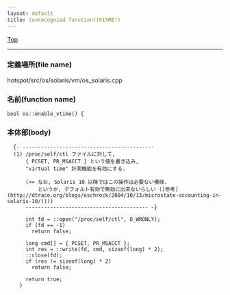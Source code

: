 ```yaml
---
layout: default
title: (unrecognied function)(FIXME!)
---
```

[Top](../index.html)

--- 
### 定義場所(file name)
hotspot/src/os/solaris/vm/os_solaris.cpp

### 名前(function name)
```
bool os::enable_vtime() {
```

### 本体部(body)
```
  {- -------------------------------------------
  (1) /proc/self/ctl ファイルに対して, 
      { PCSET, PR_MSACCT } という値を書き込み, 
      "virtual time" 計測機能を有効にする.
    
      (<= なお, Solaris 10 以降ではこの操作は必要ない模様.
          というか, デフォルト有効で無効に出来ないらしい ([参考](http://dtrace.org/blogs/eschrock/2004/10/13/microstate-accounting-in-solaris-10/))))
      ---------------------------------------- -}

	  int fd = ::open("/proc/self/ctl", O_WRONLY);
	  if (fd == -1)
	    return false;
	
	  long cmd[] = { PCSET, PR_MSACCT };
	  int res = ::write(fd, cmd, sizeof(long) * 2);
	  ::close(fd);
	  if (res != sizeof(long) * 2)
	    return false;
	
	  return true;
	}
	
```


